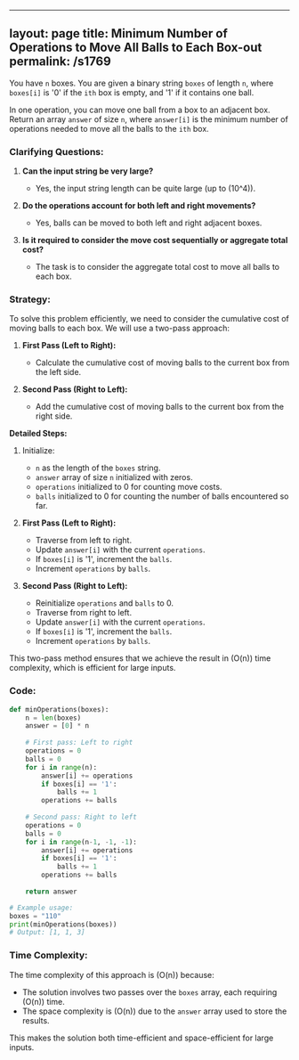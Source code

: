 
---
layout: page
title:  Minimum Number of Operations to Move All Balls to Each Box-out
permalink: /s1769
---

You have `n` boxes. You are given a binary string `boxes` of length `n`, where `boxes[i]` is '0' if the `ith` box is empty, and '1' if it contains one ball.

In one operation, you can move one ball from a box to an adjacent box. Return an array `answer` of size `n`, where `answer[i]` is the minimum number of operations needed to move all the balls to the `ith` box.

### Clarifying Questions:

1. **Can the input string be very large?**
   - Yes, the input string length can be quite large (up to \(10^4\)).

2. **Do the operations account for both left and right movements?**
   - Yes, balls can be moved to both left and right adjacent boxes.

3. **Is it required to consider the move cost sequentially or aggregate total cost?**
   - The task is to consider the aggregate total cost to move all balls to each box.

### Strategy:

To solve this problem efficiently, we need to consider the cumulative cost of moving balls to each box. We will use a two-pass approach:

1. **First Pass (Left to Right):**
    - Calculate the cumulative cost of moving balls to the current box from the left side.
  
2. **Second Pass (Right to Left):**
    - Add the cumulative cost of moving balls to the current box from the right side.

**Detailed Steps:**

1. Initialize:
    - `n` as the length of the `boxes` string.
    - `answer` array of size `n` initialized with zeros.
    - `operations` initialized to 0 for counting move costs.
    - `balls` initialized to 0 for counting the number of balls encountered so far.

2. **First Pass (Left to Right):**
    - Traverse from left to right.
    - Update `answer[i]` with the current `operations`.
    - If `boxes[i]` is '1', increment the `balls`.
    - Increment `operations` by `balls`.

3. **Second Pass (Right to Left):**
    - Reinitialize `operations` and `balls` to 0.
    - Traverse from right to left.
    - Update `answer[i]` with the current `operations`.
    - If `boxes[i]` is '1', increment the `balls`.
    - Increment `operations` by `balls`.

This two-pass method ensures that we achieve the result in \(O(n)\) time complexity, which is efficient for large inputs.

### Code:

```python
def minOperations(boxes):
    n = len(boxes)
    answer = [0] * n
    
    # First pass: Left to right
    operations = 0
    balls = 0
    for i in range(n):
        answer[i] += operations
        if boxes[i] == '1':
            balls += 1
        operations += balls
    
    # Second pass: Right to left
    operations = 0
    balls = 0
    for i in range(n-1, -1, -1):
        answer[i] += operations
        if boxes[i] == '1':
            balls += 1
        operations += balls
    
    return answer

# Example usage:
boxes = "110"
print(minOperations(boxes))
# Output: [1, 1, 3]
```

### Time Complexity:

The time complexity of this approach is \(O(n)\) because:
- The solution involves two passes over the `boxes` array, each requiring \(O(n)\) time.
- The space complexity is \(O(n)\) due to the `answer` array used to store the results.

This makes the solution both time-efficient and space-efficient for large inputs.